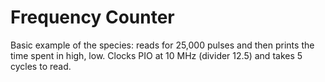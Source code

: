 # Frequency Counter
Basic example of the species: reads for 25,000 pulses and then prints the time
spent in high, low. Clocks PIO at 10 MHz (divider 12.5) and takes 5 cycles to
read.

